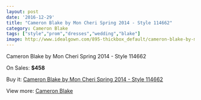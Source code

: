 ```yaml
---
layout: post
date: '2016-12-29'
title: "Cameron Blake by Mon Cheri Spring 2014 - Style 114662"
category: Cameron Blake
tags: ["style","prom","dresses","wedding","blake"]
image: http://www.idealgown.com/895-thickbox_default/cameron-blake-by-mon-cheri-spring-2014-style-114662.jpg
---
```

Cameron Blake by Mon Cheri Spring 2014 - Style 114662

On Sales: **$458**
<a href="https://www.idealgown.com/en/cameron-blake/403-cameron-blake-by-mon-cheri-spring-2014-style-114662.html"><amp-img layout="responsive" width="600" height="600" src="//www.idealgown.com/895-thickbox_default/cameron-blake-by-mon-cheri-spring-2014-style-114662.jpg" alt="Cameron Blake by Mon Cheri Spring 2014 - Style 114662 0" /></a>

Buy it: [Cameron Blake by Mon Cheri Spring 2014 - Style 114662](https://www.idealgown.com/en/cameron-blake/403-cameron-blake-by-mon-cheri-spring-2014-style-114662.html "Cameron Blake by Mon Cheri Spring 2014 - Style 114662")

View more: [Cameron Blake](https://www.idealgown.com/en/7-cameron-blake "Cameron Blake")